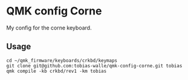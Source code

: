 # QMK config Corne

My config for the corne keyboard.

## Usage

```shell
cd ~/qmk_firmware/keyboards/crkbd/keymaps
git clone git@github.com:tobias-walle/qmk-config-corne.git tobias
qmk compile -kb crkbd/rev1 -km tobias
```
